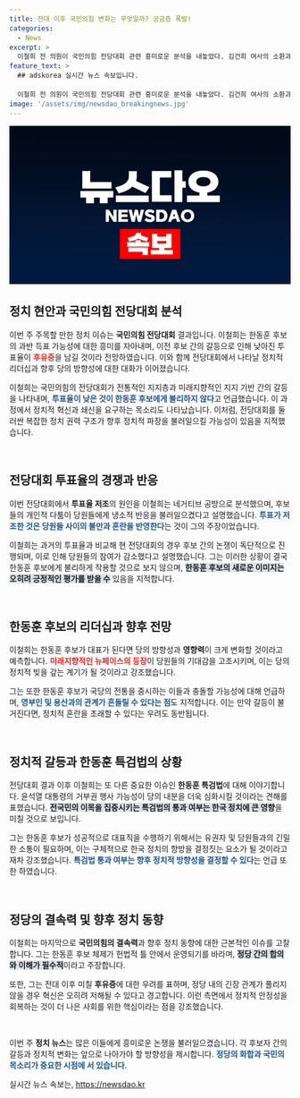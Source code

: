 ```yaml
---
title: 전대 이후 국민의힘 변화는 무엇일까? 궁금증 폭발!
categories:
  - News
excerpt: >
  이철희 전 의원이 국민의힘 전당대회 관련 흥미로운 분석을 내놓았다. 김건희 여사의 소환과 한동훈 후보의 저조한 투표율을 언급하며 향후 정치적 후유증과 갈등의 예고를 경고했다. 과연 전당대회 결과는 어떻게 흘러갈까?
feature_text: >
  ## adskorea 실시간 뉴스 속보입니다.

  이철희 전 의원이 국민의힘 전당대회 관련 흥미로운 분석을 내놓았다. 김건희 여사의 소환과 한동훈 후보의 저조한 투표율을 언급하며 향후 정치적 후유증과 갈등의 예고를 경고했다. 과연 전당대회 결과는 어떻게 흘러갈까?
image: '/assets/img/newsdao_breakingnews.jpg'
---
```


<p><img src="/assets/img/newsdao_breakingnews.jpg" alt="adskorea 속보" /></p>

<h2 data-ke-size="size26">정치 현안과 국민의힘 전당대회 분석</h2>

<p data-ke-size="size16">이번 주 주목할 만한 정치 이슈는 <b>국민의힘 전당대회</b> 결과입니다. 이철희는 한동훈 후보의 과반 득표 가능성에 대한 흥미를 자아내며, 이전 후보 간의 갈등으로 인해 낮아진 투표율이 <b><span style="color: #ee2323;">후유증</span></b>을 남길 것이라 전망하였습니다. 이와 함께 전당대회에서 나타날 정치적 리더십과 향후 당의 방향성에 대한 대화가 이어졌습니다. </p>

<p data-ke-size="size16">이철희는 국민의힘의 전당대회가 전통적인 지지층과 미래지향적인 지지 기반 간의 갈등을 나타내며, <b><span style="color: #1a5490;">투표율이 낮은 것이 한동훈 후보에게 불리하지 않다</span></b>고 언급했습니다. 이 과정에서 정치적 혁신과 쇄신을 요구하는 목소리도 나타났습니다. 이처럼, 전당대회를 둘러싼 복잡한 정치 권력 구조가 향후 정치적 파장을 불러일으킬 가능성이 있음을 지적했습니다.</p>

<p data-ke-size="size16">&nbsp;</p>

<h2 data-ke-size="size26">전당대회 투표율의 경쟁과 반응</h2>

<p data-ke-size="size16">이번 전당대회에서 <b>투표율 저조</b>의 원인을 이철희는 네거티브 공방으로 분석했으며, 후보들의 개인적 다툼이 당원들에게 냉소적 반응을 불러일으켰다고 설명했습니다. <b><span style="color: #1a5490;">투표가 저조한 것은 당원들 사이의 불만과 혼란을 반영한다</span></b>는 것이 그의 주장이었습니다.</p>

<p data-ke-size="size16">이철희는 과거의 투표율과 비교해 현 전당대회의 경우 후보 간의 논쟁이 독단적으로 진행되며, 이로 인해 당원들의 참여가 감소했다고 설명했습니다. 그는 이러한 상황이 결국 한동훈 후보에게 불리하게 작용할 것으로 보지 않으며, <b><span style="background-color: #21538527;">한동훈 후보의 새로운 이미지는 오히려 긍정적인 평가를 받을 수</span></b> 있음을 지적합니다.</p>

<p data-ke-size="size16">&nbsp;</p>

<h2 data-ke-size="size26">한동훈 후보의 리더십과 향후 전망</h2>

<p data-ke-size="size16">이철희는 한동훈 후보가 대표가 된다면 당의 방향성과 <b>영향력</b>이 크게 변화할 것이라고 예측합니다. <b><span style="color: #ee2323;">미래지향적인 뉴페이스의 등장</span></b>이 당원들의 기대감을 고조시키며, 이는 당의 정치적 빚을 갚는 계기가 될 것이라고 강조했습니다.</p>

<p data-ke-size="size16">그는 또한 한동훈 후보가 국당의 전통을 중시하는 이들과 충돌할 가능성에 대해 언급하며, <b><span style="color: #1a5490;">영부인 및 용산과의 관계가 흔들릴 수 있다는 점</span></b>도 지적합니다. 이는 만약 갈등이 불거진다면, 정치적 혼란을 초래할 수 있다는 우려도 동반됩니다.</p>

<p data-ke-size="size16">&nbsp;</p>

<h2 data-ke-size="size26">정치적 갈등과 한동훈 특검법의 상황</h2>

<p data-ke-size="size16">전당대회 결과 이후 이철희는 또 다른 중요한 이슈인 <b>한동훈 특검법</b>에 대해 이야기합니다. 윤석열 대통령의 거부권 행사 가능성이 당의 내분을 더욱 심화시킬 것이라는 견해를 표했습니다. <b><span style="background-color: #21538527;">전국민의 이목을 집중시키는 특검법의 통과 여부는 한국 정치에 큰 영향</span></b>을 미칠 것으로 보입니다.</p>

<p data-ke-size="size16">그는 한동훈 후보가 성공적으로 대표직을 수행하기 위해서는 유권자 및 당원들과의 긴밀한 소통이 필요하며, 이는 구체적으로 한국 정치의 향방을 결정짓는 요소가 될 것이라고 재차 강조했습니다. <b><span style="color: #1a5490;">특검법 통과 여부는 향후 정치적 방향성을 결정할 수 있다</span></b>는 언급 또한 하였습니다.</p>

<p data-ke-size="size16">&nbsp;</p>

<h2 data-ke-size="size26">정당의 결속력 및 향후 정치 동향</h2>

<p data-ke-size="size16">이철희는 마지막으로 <b>국민의힘의 결속력</b>과 향후 정치 동향에 대한 근본적인 이슈를 고찰합니다. 그는 한동훈 후보 체제가 헌법적 틀 안에서 운영되기를 바라며, <b><span style="background-color: #21538527;">정당 간의 합의와 이해가 필수적</span></b>이라고 주장합니다.</p>

<p data-ke-size="size16">또한, 그는 전대 이후 미칠 <b>후유증</b>에 대한 우려를 표하며, 정당 내의 긴장 관계가 풀리지 않을 경우 혁신은 오히려 저해될 수 있다고 경고합니다. 이런 측면에서 정치적 안정성을 회복하는 것이 더 나은 사회를 위한 핵심이라는 점을 강조했습니다.</p>

<p data-ke-size="size16">&nbsp;</p>

<p data-ke-size="size16">이번 주 <b>정치 뉴스</b>는 많은 이들에게 흥미로운 논쟁을 불러일으켰습니다. 각 후보자 간의 갈등과 정치적 변화는 앞으로 나아가야 할 방향성을 제시합니다. <b><span style="color: #1a5490;">정당의 화합과 국민의 목소리가 중요한 시점에 서 있습니다</span></b>.</p>
실시간 뉴스 속보는, <a href="https://newsdao.kr" rel="dofollow">https://newsdao.kr</a>


